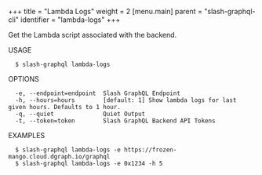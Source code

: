 +++
title = "Lambda Logs"
weight = 2
[menu.main]
    parent = "slash-graphql-cli"
    identifier = "lambda-logs"
+++

Get the Lambda script associated with the backend.

USAGE
```
  $ slash-graphql lambda-logs
```

OPTIONS
```
  -e, --endpoint=endpoint  Slash GraphQL Endpoint
  -h, --hours=hours        [default: 1] Show lambda logs for last given hours. Defaults to 1 hour.
  -q, --quiet              Quiet Output
  -t, --token=token        Slash GraphQL Backend API Tokens
```

EXAMPLES
```
  $ slash-graphql lambda-logs -e https://frozen-mango.cloud.dgraph.io/graphql
  $ slash-graphql lambda-logs -e 0x1234 -h 5
```
